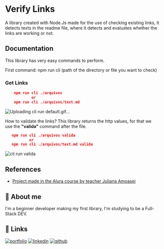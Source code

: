 
# Verify Links

A library created with Node.Js made for the use of checking existing links, it detects texts in the readme file, where it detects and evaluates whether the links are working or not.

## Documentation

This library has very easy commands to perform.

First command:
npm run cli (path of the directory or file you want to check)
### Get Links

```json
    npm run cli ./arquivos
            or
    npm run cli ./arquivos/text.md
```

![Uploading cli run default.gif…]()

How to validate the links?
This library returns the http values, for that we use the **"valida"** command after the file.


 ```json
    npm run cli ./arquivos valida
            or
    npm run cli ./arquivos/text.md valida
```

![cli run valida](https://user-images.githubusercontent.com/51518580/226369568-65a74d0a-510a-425a-b1d6-f68e10fe121a.gif)


## References

 - [Project made in the Alura course by teacher Juliana Amoasei](https://github.com/JulianaAmoasei)
## 🚀 About me
I'm a beginner developer making my first library, I'm studying to be a Full-Stack DEV.




## 🔗 Links

[![portfolio](https://img.shields.io/badge/my_portfolio-000?style=for-the-badge&logo=ko-fi&logoColor=white)](https://riclou.github.io/Portfolio/)
[![linkedin](https://img.shields.io/badge/linkedin-0A66C2?style=for-the-badge&logo=linkedin&logoColor=white)](https://www.linkedin.com/in/riclou/)
[![github](https://img.shields.io/badge/Github-808080?style=for-the-badge&logo=github&logoColor=white)](https://github.com/riclou)



